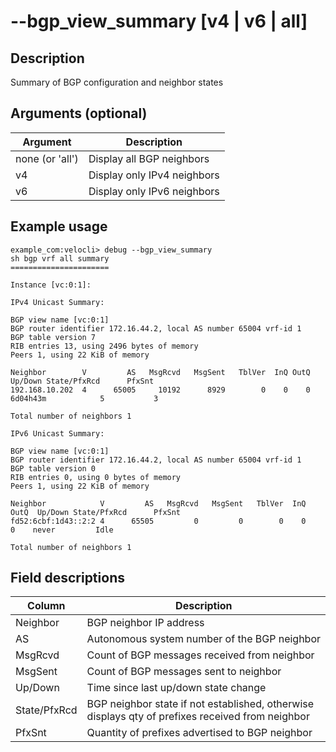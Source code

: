 #	--bgp_view_summary [v4 | v6 | all]

##	Description
Summary of BGP configuration and neighbor states

##  Arguments (optional)
| Argument | Description |
|---|---|
| none (or 'all') | Display all BGP neighbors |
| v4 | Display only IPv4 neighbors |
| v6 | Display only IPv6 neighbors |

##  Example usage
```
example_com:velocli> debug --bgp_view_summary
sh bgp vrf all summary
======================

Instance [vc:0:1]:

IPv4 Unicast Summary:

BGP view name [vc:0:1]
BGP router identifier 172.16.44.2, local AS number 65004 vrf-id 1
BGP table version 7
RIB entries 13, using 2496 bytes of memory
Peers 1, using 22 KiB of memory

Neighbor        V         AS   MsgRcvd   MsgSent   TblVer  InQ OutQ  Up/Down State/PfxRcd      PfxSnt
192.168.10.202  4      65005     10192      8929        0    0    0 6d04h43m            5           3

Total number of neighbors 1

IPv6 Unicast Summary:

BGP view name [vc:0:1]
BGP router identifier 172.16.44.2, local AS number 65004 vrf-id 1
BGP table version 0
RIB entries 0, using 0 bytes of memory
Peers 1, using 22 KiB of memory

Neighbor            V         AS   MsgRcvd   MsgSent   TblVer  InQ OutQ  Up/Down State/PfxRcd      PfxSnt
fd52:6cbf:1d43::2:2 4      65505         0         0        0    0    0    never         Idle           

Total number of neighbors 1
```

##  Field descriptions
| Column | Description |
|---|---|
| Neighbor | BGP neighbor IP address |
| AS | Autonomous system number of the BGP neighbor |
| MsgRcvd | Count of BGP messages received from neighbor |
| MsgSent | Count of BGP messages sent to neighbor |
| Up/Down | Time since last up/down state change |
| State/PfxRcd | BGP neighbor state if not established, otherwise displays qty of prefixes received from neighbor |
| PfxSnt | Quantity of prefixes advertised to BGP neighbor |